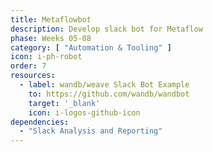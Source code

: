 ```yaml
---
title: Metaflowbot
description: Develop slack bot for Metaflow
phase: Weeks 05-08
category: [ "Automation & Tooling" ]
icon: i-ph-robot
order: 7
resources:
  - label: wandb/weave Slack Bot Example
    to: https://github.com/wandb/wandbot
    target: '_blank'
    icon: i-logos-github-icon
dependencies:
  - "Slack Analysis and Reporting"
---
```

